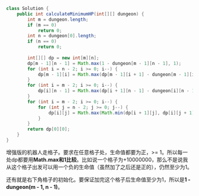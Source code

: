``` java
class Solution {
    public int calculateMinimumHP(int[][] dungeon) {
        int m = dungeon.length;
        if (m == 0)
            return 0;
        int n = dungeon[0].length;
        if (n == 0)
            return 0;
        
        int[][] dp = new int[m][n];
        dp[m - 1][n - 1] = Math.max(1 - dungeon[m - 1][n - 1], 1);
        for (int i = n - 2; i >= 0; i--) {
            dp[m - 1][i] = Math.max(dp[m - 1][i + 1] - dungeon[m - 1][i], 1);
        }
        for (int i = m - 2; i >= 0; i--) {
            dp[i][n - 1] = Math.max(dp[i + 1][n - 1] - dungeon[i][n - 1], 1);
        }
        for (int i = m - 2; i >= 0; i--) {
            for (int j = n - 2; j >= 0; j--) {
                dp[i][j] = Math.max(Math.min(dp[i + 1][j], dp[i][j + 1]) - dungeon[i][j], 1);
            }
        }
        return dp[0][0];
    }
}
```

增强版的机器人走格子。要求在任意格子处，生命值都要为正，>= 1。所以每一处dp都要用**Math.max和1比较**。比如说一个格子为+10000000，那么不是说我从这个格子出发可以用一个负的生命值（虽然加了之后还是正的），仍然至少为1。

还有就是右下角格子的初始化。要保证加完这个格子后生命值至少为1，所以是**1 - dungeon(m - 1, n - 1)**。